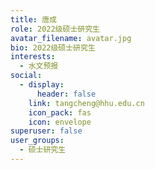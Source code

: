 ```yaml
---
title: 唐成
role: 2022级硕士研究生
avatar_filename: avatar.jpg
bio: 2022级硕士研究生
interests:
  - 水文预报
social:
  - display:
      header: false
    link: tangcheng@hhu.edu.cn
    icon_pack: fas
    icon: envelope
superuser: false
user_groups:
  - 硕士研究生
---
```

